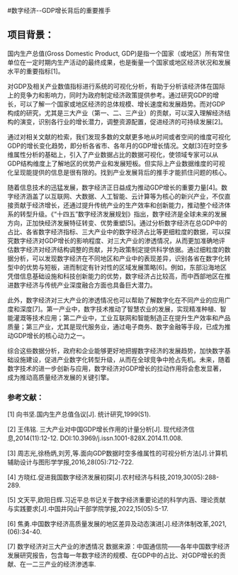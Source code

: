 
#数字经济--GDP增长背后的重要推手

## 项目背景：
国内生产总值(Gross Domestic Product, GDP)是指一个国家（或地区）所有常住单位在一定时期内生产活动的最终成果，也是衡量一个国家或地区经济状况和发展水平的重要指标[1]。

对GDP及相关产业数值指标进行系统的可视化分析，有助于分析该经济体在国际上的竞争力和影响力，同时为政府制定经济政策提供参考。通过研究GDP的增长，可以了解一个国家或地区经济的总体规模、增长速度和发展趋势。而对GDP构成的研究，尤其是三大产业（第一、二、三产业）的贡献，可以深入理解经济结构的演变，识别各行业的增长潜力，调整资源配置，促进经济的可持续发展[2]。

通过对相关文献的检索，我们发现多数的文献更多地从时间或者空间的维度可视化GDP的增长变化趋势，即分析各省市、各年月的GDP增长情况。文献[3]在时空多维属性分析的基础上，引入了产业数据占比的数据可视化，使领域专家可以从GDP结构维度上了解地区的优势产业和发展短板。但实际上产业数据维度的可视化呈现能提供的信息是很有限的。找到产业发展背后的推手才能抓住问题的核心。

随着信息技术的迅猛发展，数字经济正日益成为推动GDP增长的重要力量[4]。数字经济涵盖了以互联网、大数据、人工智能、云计算等为核心的新兴产业，不仅直接贡献于经济增长，还通过提升传统产业的生产效率和创新能力，推动整个经济体系的转型升级。《“十四五”数字经济发展规划》指出，数字经济是全球未来的发展方向，正加快经济发展特征转变、优势重塑[5]。通过分析数字经济在总GDP中的占比、各省数字经济指标、三大产业中的数字经济占比等更细粒度的数据，可以探究数字经济对GDP增长的影响程度、对三大产业的渗透情况，从而更加准确地评估数字经济对经济结构调整的贡献，并为政策制定提供科学依据。通过细粒度的数据分析，可以发现数字经济在不同地区和产业中的表现差异，识别各省在数字化转型中的优势与短板，进而制定有针对性的区域发展策略[6]。例如，东部沿海地区凭借信息基础设施和科技创新能力的优势，数字经济占比较高，而中西部地区在推进数字经济与传统产业深度融合方面也具备巨大潜力。

此外，数字经济对三大产业的渗透情况也可以帮助了解数字化在不同产业的应用广度和深度[7]。第一产业中，数字技术推动了智慧农业的发展，实现精准种植、智能灌溉等技术应用；第二产业中，工业互联网和智能制造正在提升生产效率和产品质量；第三产业，尤其是现代服务业，通过电子商务、数字金融等手段，已成为推动GDP增长的核心动力之一。

综合这些数据分析，政府和企业能够更好地把握数字经济的发展趋势，加快数字基础设施建设，促进产业数字化转型升级，从而在全球竞争中抢占先机。未来，随着数字技术的进一步创新与应用，数字经济对GDP增长的拉动作用将会愈发显著，成为推动高质量经济发展的关键引擎。


### 参考文献：
[1] 向书坚.国内生产总值刍议[J]. 统计研究,1999(S1).  

[2] 王伟铭. 三大产业对中国GDP增长作用的计量分析[J]. 现代经济信息,2014(11):12-12. DOI:10.3969/j.issn.1001-828X.2014.11.008.  

[3] 周志光,徐杨炳,刘芳,等.面向GDP数据时空多维属性的可视分析方法[J].计算机辅助设计与图形学学报,2016,28(05):712-722.  

[4] 方晓红.促进我国数字经济发展初探[J].农村经济与科技,2019,30(05):288-289.  

[5] 文天平,欧阳日辉.习近平总书记关于数字经济重要论述的科学内涵、理论贡献与实践要求[J].中国井冈山干部学院学报,2022,15(05):5-17.  

[6] 焦勇.中国数字经济高质量发展的地区差异及动态演进[J].经济体制改革,2021,(06):34-40.  

[7] 数字经济对三大产业的渗透情况 数据来源：中国通信院——各年中国数字经济发展研究报告，包含每一年数字经济的规模、在GDP中的占比、对GDP增长的贡献、在一二三产业的经济渗透率.  

